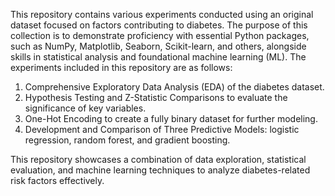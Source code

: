 This repository contains various experiments conducted using an original dataset focused on factors contributing to diabetes.
The purpose of this collection is to demonstrate proficiency with essential Python packages, such as NumPy, Matplotlib, Seaborn, Scikit-learn, and others, alongside skills in statistical analysis and foundational machine learning (ML).
The experiments included in this repository are as follows:
  1) Comprehensive Exploratory Data Analysis (EDA) of the diabetes dataset.
  2) Hypothesis Testing and Z-Statistic Comparisons to evaluate the significance of key variables.
  3) One-Hot Encoding to create a fully binary dataset for further modeling.
  4) Development and Comparison of Three Predictive Models: logistic regression, random forest, and gradient boosting.
  
  This repository showcases a combination of data exploration, statistical evaluation, and machine learning techniques to analyze diabetes-related risk factors effectively.
